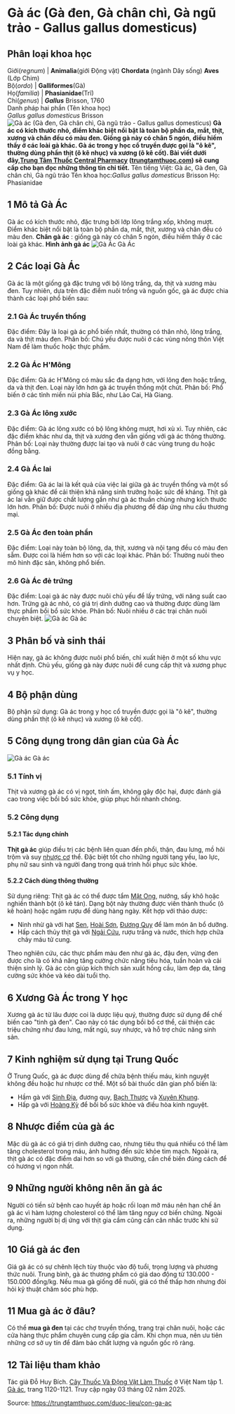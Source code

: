 # Gà ác (Gà đen, Gà chân chì, Gà ngũ trảo - Gallus gallus domesticus)

Phân loại khoa học   
---  
Giới(_regnum_) |  **Animalia**(giới Động vật) **Chordata** (ngành Dây sống) **Aves** (Lớp Chim)  
Bộ(_ordo_) |  **Galliformes**(Gà)  
Họ(_familia_) |  **Phasianidae**(Trĩ)  
Chi(_genus_) |  _**Gallus**_ Brisson, 1760  
Danh pháp hai phần (Tên khoa học)   
_Gallus gallus domesticus_ Brisson  
![Gà ác \(Gà đen, Gà chân chì, Gà ngũ trảo - Gallus gallus domesticus\)](https://trungtamthuoc.com/images/others/ga-ac-1-0480.jpg)
**Gà ác có kích thước nhỏ, điểm khác biệt nổi bật là toàn bộ phần da, mắt, thịt, xương và chân đều có màu đen. Giống gà này có chân 5 ngón, điều hiếm thấy ở các loài gà khác. Gà ác trong y học cổ truyền được gọi là "ô kê", thường dùng phần thịt (ô kê nhục) và xương (ô kê cốt). Bài viết dưới đây,[Trung Tâm Thuốc Central Pharmacy](https://trungtamthuoc.com/ "Trung Tâm Thuốc Central Pharmacy") ([trungtamthuoc.com](https://trungtamthuoc.com/ "trungtamthuoc.com")) sẽ cung cấp cho bạn đọc những thông tin chi tiết.**
Tên tiếng Việt: Gà ác, Gà đen, Gà chân chì, Gà ngũ trảo
Tên khoa học:_Gallus gallus domesticus_ Brisson
Họ: Phasianidae
##  1 Mô tả Gà Ác
Gà ác có kích thước nhỏ, đặc trưng bởi lớp lông trắng xốp, không mượt. Điểm khác biệt nổi bật là toàn bộ phần da, mắt, thịt, xương và chân đều có màu đen. **Chân gà ác** : giống gà này có chân 5 ngón, điều hiếm thấy ở các loài gà khác.
**Hình ảnh gà ác**
![Gà Ác](https://trungtamthuoc.com/images/item/Ga-ac-01.jpg) Gà Ác
##  2 Các loại Gà Ác
Gà ác là một giống gà đặc trưng với bộ lông trắng, da, thịt và xương màu đen. Tuy nhiên, dựa trên đặc điểm nuôi trồng và nguồn gốc, gà ác được chia thành các loại phổ biến sau:
### 2.1 Gà Ác truyền thống
Đặc điểm: Đây là loại gà ác phổ biến nhất, thường có thân nhỏ, lông trắng, da và thịt màu đen.
Phân bố: Chủ yếu được nuôi ở các vùng nông thôn Việt Nam để làm thuốc hoặc thực phẩm.
### 2.2 Gà Ác H'Mông
Đặc điểm: Gà ác H'Mông có màu sắc đa dạng hơn, với lông đen hoặc trắng, da và thịt đen. Loại này lớn hơn gà ác truyền thống một chút.
Phân bố: Phổ biến ở các tỉnh miền núi phía Bắc, như Lào Cai, Hà Giang.
### 2.3 Gà Ác lông xước
Đặc điểm: Gà ác lông xước có bộ lông không mượt, hơi xù xì. Tuy nhiên, các đặc điểm khác như da, thịt và xương đen vẫn giống với gà ác thông thường.
Phân bố: Loại này thường được lai tạo và nuôi ở các vùng trung du hoặc đồng bằng.
### 2.4 Gà Ác lai
Đặc điểm: Gà ác lai là kết quả của việc lai giữa gà ác truyền thống và một số giống gà khác để cải thiện khả năng sinh trưởng hoặc sức đề kháng. Thịt gà ác lai vẫn giữ được chất lượng gần như gà ác thuần chủng nhưng kích thước lớn hơn.
Phân bố: Được nuôi ở nhiều địa phương để đáp ứng nhu cầu thương mại.
### 2.5 Gà Ác đen toàn phần
Đặc điểm: Loại này toàn bộ lông, da, thịt, xương và nội tạng đều có màu đen sẫm. Được coi là hiếm hơn so với các loại khác.
Phân bố: Thường nuôi theo mô hình đặc sản, không phổ biến.
### 2.6 Gà Ác đẻ trứng
Đặc điểm: Loại gà ác này được nuôi chủ yếu để lấy trứng, với năng suất cao hơn. Trứng gà ác nhỏ, có giá trị dinh dưỡng cao và thường được dùng làm thực phẩm bồi bổ sức khỏe.
Phân bố: Nuôi nhiều ở các trại chăn nuôi chuyên biệt.
![Gà ác](https://trungtamthuoc.com/images/item/ga-ac-3.jpg) Gà ác
##  3 Phân bố và sinh thái
Hiện nay, gà ác không được nuôi phổ biến, chỉ xuất hiện ở một số khu vực nhất định. Chủ yếu, giống gà này được nuôi để cung cấp thịt và xương phục vụ y học.
##  4 Bộ phận dùng
Bộ phận sử dụng: Gà ác trong y học cổ truyền được gọi là "ô kê", thường dùng phần thịt (ô kê nhục) và xương (ô kê cốt).
##  5 Công dụng trong dân gian của Gà Ác
![Gà ác](https://trungtamthuoc.com/images/item/ga-ac-2.jpg) Gà ác
### 5.1 Tính vị
Thịt và xương gà ác có vị ngọt, tính ấm, không gây độc hại, được đánh giá cao trong việc bồi bổ sức khỏe, giúp phục hồi nhanh chóng.
### 5.2 Công dụng
#### 5.2.1 Tác dụng chính
**Thịt gà ác** giúp điều trị các bệnh liên quan đến phổi, thận, đau lưng, mồ hôi trộm và suy [nhược cơ](https://trungtamthuoc.com/bai-viet/chan-doan-va-dieu-tri-nhuoc-co "nhược cơ") thể.
Đặc biệt tốt cho những người tạng yếu, lao lực, phụ nữ sau sinh và người đang trong quá trình hồi phục sức khỏe.
#### 5.2.2 Cách dùng thông thường
Sử dụng riêng: Thịt gà ác có thể được tẩm [Mật Ong](https://trungtamthuoc.com/duoc-lieu/mat-ong "Mật Ong"), nướng, sấy khô hoặc nghiền thành bột (ô kê tán). Dạng bột này thường được viên thành thuốc (ô kê hoàn) hoặc ngâm rượu để dùng hàng ngày.
Kết hợp với thảo dược:
  * Ninh nhừ gà với hạt [Sen](https://trungtamthuoc.com/duoc-lieu/sen-14 "Sen"), [Hoài Sơn](https://trungtamthuoc.com/duoc-lieu/hoai-son "Hoài Sơn"), [Đương Quy](https://trungtamthuoc.com/duoc-lieu/duong-quy-08 "Đương Quy") để làm món ăn bổ dưỡng.
  * Hấp cách thủy thịt gà với [Ngải Cứu](https://trungtamthuoc.com/duoc-lieu/ngai-cuu-82 "Ngải Cứu"), rượu trắng và nước, thích hợp chữa chảy máu tử cung.


Theo nghiên cứu, các thực phẩm màu đen như gà ác, đậu đen, vừng đen được cho là có khả năng tăng cường chức năng tiêu hóa, tuần hoàn và cải thiện sinh lý.
Gà ác còn giúp kích thích sản xuất hồng cầu, làm đẹp da, tăng cường sức khỏe và kéo dài tuổi thọ.
##  6 Xương Gà Ác trong Y học
Xương gà ác từ lâu được coi là dược liệu quý, thường được sử dụng để chế biến cao "tinh gà đen". Cao này có tác dụng bồi bổ cơ thể, cải thiện các triệu chứng như đau lưng, mất ngủ, suy nhược, và hỗ trợ chức năng sinh sản.
##  7 Kinh nghiệm sử dụng tại Trung Quốc
Ở Trung Quốc, gà ác được dùng để chữa bệnh thiếu máu, kinh nguyệt không đều hoặc hư nhược cơ thể. Một số bài thuốc dân gian phổ biến là:
  * Hầm gà với [Sinh Địa](https://trungtamthuoc.com/duoc-lieu/dia-hoang "Sinh Địa"), đương quy, [Bạch Thược](https://trungtamthuoc.com/duoc-lieu/bach-thuoc "Bạch Thược") và [Xuyên Khung](https://trungtamthuoc.com/duoc-lieu/xuyen-khung-31 "Xuyên Khung").
  * Hấp gà với [Hoàng Kỳ](https://trungtamthuoc.com/duoc-lieu/hoang-ky "Hoàng Kỳ") để bồi bổ sức khỏe và điều hòa kinh nguyệt.


##  8 Nhược điểm của gà ác
Mặc dù gà ác có giá trị dinh dưỡng cao, nhưng tiêu thụ quá nhiều có thể làm tăng cholesterol trong máu, ảnh hưởng đến sức khỏe tim mạch. Ngoài ra, thịt gà ác có đặc điểm dai hơn so với gà thường, cần chế biến đúng cách để có hương vị ngon nhất.
##  9 Những người không nên ăn gà ác
Người có tiền sử bệnh cao huyết áp hoặc rối loạn mỡ máu nên hạn chế ăn gà ác vì hàm lượng cholesterol có thể làm tăng nguy cơ biến chứng. Ngoài ra, những người bị dị ứng với thịt gia cầm cũng cần cân nhắc trước khi sử dụng.
##  10 Giá gà ác đen
Giá gà ác có sự chênh lệch tùy thuộc vào độ tuổi, trọng lượng và phương thức nuôi. Trung bình, gà ác thương phẩm có giá dao động từ 130.000 - 150.000 đồng/kg. Nếu mua gà giống để nuôi, giá có thể thấp hơn nhưng đòi hỏi kỹ thuật chăm sóc phù hợp.
##  11 Mua gà ác ở đâu?
Có thể **mua gà đen** tại các chợ truyền thống, trang trại chăn nuôi, hoặc các cửa hàng thực phẩm chuyên cung cấp gia cầm. Khi chọn mua, nên ưu tiên những cơ sở uy tín để đảm bảo chất lượng và nguồn gốc rõ ràng.
##  12 Tài liệu tham khảo
Tác giả Đỗ Huy Bích. [Cây Thuốc Và Động Vật Làm Thuốc](https://trungtamthuoc.com/bai-viet/doc-online-va-tai-mien-phi-pdf-sach-cay-thuoc-va-dong-vat-lam-thuoc-o-viet-nam "Cây Thuốc Và Động Vật Làm Thuốc") ở Việt Nam tập 1. [Gà ác](https://trungtamthuoc.com/upload/pdf/cay-thuoc-va-dong-vat-lam-thuoc-tap-1-trungtamthuoc.com.pdf), trang 1120-1121. Truy cập ngày 03 tháng 02 năm 2025.


Source: https://trungtamthuoc.com/duoc-lieu/con-ga-ac